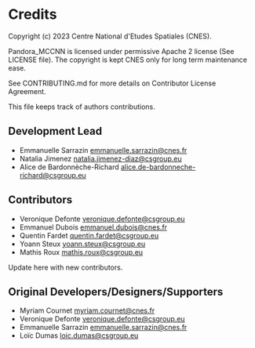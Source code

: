 # Credits

Copyright (c) 2023 Centre National d'Etudes Spatiales (CNES).

Pandora_MCCNN is licensed under permissive Apache 2 license (See LICENSE file).
The copyright is kept CNES only for long term maintenance ease.

See CONTRIBUTING.md for more details on Contributor License Agreement.

This file keeps track of authors contributions.

## Development Lead

* Emmanuelle Sarrazin <emmanuelle.sarrazin@cnes.fr>
* Natalia Jimenez <natalia.jimenez-diaz@csgroup.eu>
* Alice de Bardonnèche-Richard <alice.de-bardonneche-richard@csgroup.eu>

## Contributors

* Veronique Defonte <veronique.defonte@csgroup.eu>
* Emmanuel Dubois <emmanuel.dubois@cnes.fr>
* Quentin Fardet <quentin.fardet@csgroup.eu>
* Yoann Steux <yoann.steux@csgroup.eu>
* Mathis Roux <mathis.roux@csgroup.eu>

Update here with new contributors.

## Original Developers/Designers/Supporters

* Myriam Cournet <myriam.cournet@cnes.fr>
* Veronique Defonte <veronique.defonte@csgroup.eu>
* Emmanuelle Sarrazin <emmanuelle.sarrazin@cnes.fr>
* Loïc Dumas <loic.dumas@csgroup.eu>
